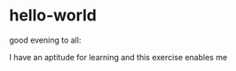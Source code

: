 # hello-world

good evening to all:


I have an aptitude for learning and this exercise enables me

